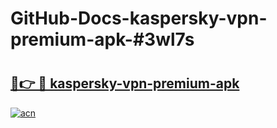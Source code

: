 # GitHub-Docs-kaspersky-vpn-premium-apk-#3wl7s

# <h2><a href="https://andorid.site?title=kaspersky-vpn-premium-apk&ref=07A">🔗👉 🔴 kaspersky-vpn-premium-apk</a></h2>

[![acn](https://github.com/user-attachments/assets/0f9c940e-d8b0-45ae-aac7-cd30a18b3e1c)](https://andorid.site?title=kaspersky-vpn-premium-apk&ref=07A)


